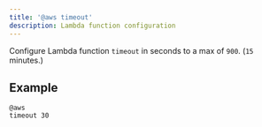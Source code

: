 ```yaml
---
title: '@aws timeout'
description: Lambda function configuration
---
```


Configure Lambda function `timeout` in seconds to a max of `900`. (`15` minutes.)

## Example

```arc
@aws
timeout 30
```

